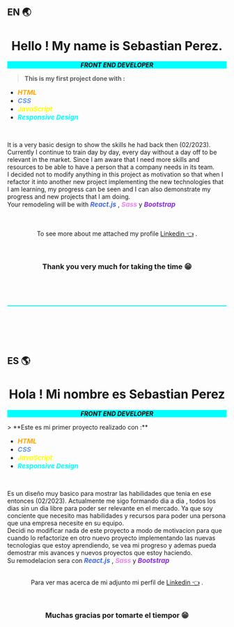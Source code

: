 ## EN 🌏
<h1 align=center>Hello ! My name is <strong>Sebastian Perez</strong>.</h1>

<p align=center style="text-transform:uppercase;font-style: italic; background-color:cyan; font-weight: bolder; color: black;">Front End Developer</p>

> **This is my first project done with :**
<ul> 
    <li><b style="color:orange;font-style:italic; font-size:15px">HTML</b>  
    <li><b style="color:cornflowerblue;font-style:italic; font-size:15px">CSS</b>
    <li><b style="color:yellow;font-style:italic; font-size:15px">JavaScript</b>   
    <li><b style="color:cyan; font-style:italic; font-size:15px">Responsive Design</b>  
</ul>
<br>

<p>It is a very basic design to show the skills he had back then (02/2023). Currently I continue to train day by day, every day without a day off to be relevant in the market. Since I am aware that I need more skills and resources to be able to have a person that a company needs in its team. <br>
I decided not to modify anything in this project as motivation so that when I refactor it into another new project implementing the new technologies that I am learning, my progress can be seen and I can also demonstrate my progress and new projects that I am doing.<br>
Your remodeling will be with <b style="color:royalblue;font-style:italic; font-size:15px">React.js</b> , <b style="color:violet;font-style:italic; font-size:15px">Sass</b> y <b style="color:blueviolet;font-style:italic; font-size:15px">Bootstrap</b>  
</p><br><br>

<div style="display:flex; flex-direction:column; gap:2em;">
    <span align=center>To see more about me attached my profile
    <a href="https://www.linkedin.com/in/sebaperez90/">Linkedin 👈</a> .</span>
    <h3 align=center>Thank you very much for taking the time 😁</h3>

</div>

<br><br>

<hr style="height: 2px;background-color:cyan; border-radius:10px">

<br><br><br><br>

## ES 🌎

<h1 align=center>Hola ! Mi nombre es Sebastian Perez</h1>
<p align=center style="text-transform:uppercase;font-style: italic; background-color:cyan; font-weight: bolder; color: black;">Front End Developer</p>
> **Este es mi primer proyecto realizado con :**

<ul> 
    <li><b style="color:orange;font-style:italic; font-size:15px">HTML</b>  
    <li><b style="color:cornflowerblue;font-style:italic; font-size:15px">CSS</b>
    <li><b style="color:yellow;font-style:italic; font-size:15px">JavaScript</b>   
    <li><b style="color:cyan; font-style:italic; font-size:15px">Responsive Design</b>  
</ul>
<br>

<p  align=start> Es un diseño muy basico para mostrar las habilidades que tenia en ese entonces (02/2023). Actualmente me sigo formando dia a dia , todos los dias sin un dia libre para poder ser relevante en el mercado. Ya que soy conciente que necesito mas habilidades y recursos para poder una persona que una empresa necesite en su equipo. <br>
Decidi no modificar nada de este proyecto a modo de motivacion para que cuando lo refactorize en otro nuevo proyecto implementando las nuevas tecnologias que estoy aprendiendo, se vea mi progreso y ademas pueda demostrar mis avances y nuevos proyectos que estoy haciendo.<br>
Su remodelacion sera con <b style="color:royalblue;font-style:italic; font-size:15px">React.js</b> , <b style="color:violet;font-style:italic; font-size:15px">Sass</b> y <b style="color:blueviolet;font-style:italic; font-size:15px">Bootstrap</b>  
</p>
<br>

<div style="display:flex; flex-direction:column; gap:2em;">
    <span align=center>Para ver mas acerca de mi adjunto mi perfil de
    <a href="https://www.linkedin.com/in/sebaperez90/">Linkedin 👈</a> .</span>
    <h3 align=center>Muchas gracias por tomarte el tiempor 😁</h3>

</div>

